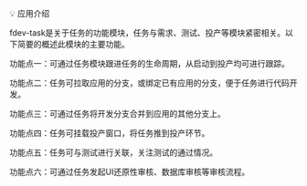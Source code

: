 💡 应用介绍

fdev-task是关于任务的功能模块，任务与需求、测试、投产等模块紧密相关。以下简要的概述此模块的主要功能。

功能点一：可通过任务模块跟进任务的生命周期，从启动到投产均可进行跟踪。

功能点二：任务可拉取应用的分支，或绑定已有应用的分支，便于任务进行代码开发。

功能点三：可通过任务将开发分支合并到应用的其他分支上。

功能点四：任务可挂载投产窗口，将任务推到投产环节。

功能点五：任务可与测试进行关联，关注测试的通过情况。

功能点六：可通过任务发起UI还原性审核、数据库审核等审核流程。
